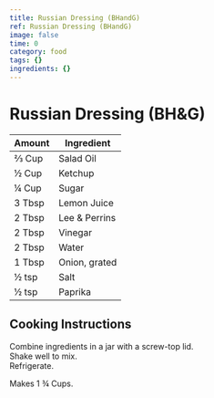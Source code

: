 ```yaml
---
title: Russian Dressing (BHandG)
ref: Russian Dressing (BHandG)
image: false
time: 0
category: food
tags: {}
ingredients: {}
---
```

# Russian Dressing (BH&G)  
  
|Amount|Ingredient|  
|----|----|  
⅔ Cup | Salad Oil  
½ Cup | Ketchup  
¼ Cup | Sugar  
3 Tbsp | Lemon Juice  
2 Tbsp | Lee & Perrins  
2 Tbsp | Vinegar  
2 Tbsp | Water  
1 Tbsp | Onion, grated  
½ tsp | Salt  
½ tsp | Paprika  
  
## Cooking Instructions  
  
Combine ingredients in a jar with a screw-top lid.  
Shake well to mix.  
Refrigerate.  
  
Makes 1 ¾ Cups.  